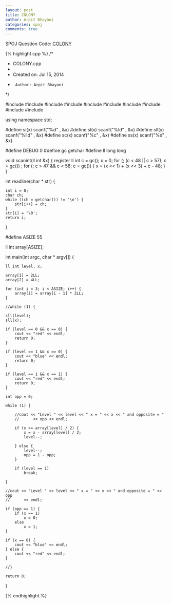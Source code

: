 ```yaml
---
layout: post
title: COLONY
author: Arpit Bhayani
categories: spoj
comments: true
---
```


SPOJ Question Code: [COLONY](http://www.spoj.com/problems/COLONY/)

{% highlight cpp %}
/*
 * COLONY.cpp
 *
 *  Created on: Jul 15, 2014
 *      Author: Arpit Bhayani
 */

#include <map>
#include <set>
#include <cstring>
#include <stack>
#include <vector>
#include <queue>
#include <list>
#include <cstdio>
#include <cstdlib>
#include <iostream>

using namespace std;

#define si(x) scanf("%d" , &x)
#define sl(x) scanf("%ld" , &x)
#define sll(x) scanf("%lld" , &x)
#define sc(x) scanf("%c" , &x)
#define ss(x) scanf("%s" , &x)

#define DEBUG 0
#define gc getchar
#define ll long long

void scanint(ll int &x) {
	register ll int c = gc();
	x = 0;
	for (; (c < 48 || c > 57); c = gc())
		;
	for (; c > 47 && c < 58; c = gc()) {
		x = (x << 1) + (x << 3) + c - 48;
	}
}

int readline(char * str) {

	int i = 0;
	char ch;
	while ((ch = getchar()) != '\n') {
		str[i++] = ch;
	}
	str[i] = '\0';
	return i;
}

#define ASIZE 55

ll int array[ASIZE];

int main(int argc, char * argv[]) {

	ll int level, x;

	array[1] = 2LL;
	array[2] = 4LL;

	for (int i = 3; i < ASIZE; i++) {
		array[i] = array[i - 1] * 2LL;
	}

	//while (1) {

	sll(level);
	sll(x);

	if (level == 0 && x == 0) {
		cout << "red" << endl;
		return 0;
	}

	if (level == 1 && x == 0) {
		cout << "blue" << endl;
		return 0;
	}

	if (level == 1 && x == 1) {
		cout << "red" << endl;
		return 0;
	}

	int opp = 0;

	while (1) {

		//cout << "Level " << level << " x = " << x << " and opposite = "
		//		<< opp << endl;

		if (x >= array[level] / 2) {
			x = x - array[level] / 2;
			level--;

		} else {
			level--;
			opp = 1 - opp;
		}

		if (level == 1)
			break;

	}

	//cout << "Level " << level << " x = " << x << " and opposite = " << opp
	//		<< endl;

	if (opp == 1) {
		if (x == 1)
			x = 0;
		else
			x = 1;
	}

	if (x == 0) {
		cout << "blue" << endl;
	} else {
		cout << "red" << endl;
	}

	//}

	return 0;
}

{% endhighlight %}
